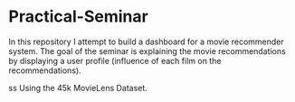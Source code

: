 # Practical-Seminar

In this repository I attempt to build a dashboard for a movie recommender system.
The goal of the seminar is explaining the movie recommendations by displaying a user profile (influence of each film on the recommendations).

ss
Using the 45k MovieLens Dataset.
